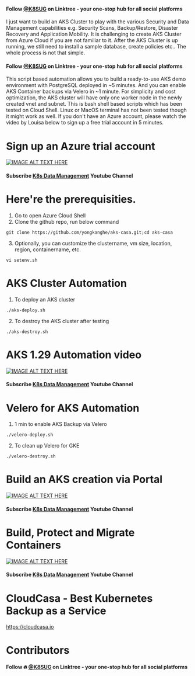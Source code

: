 #### Follow [@K8SUG](https://linktr.ee/k8sug) on Linktree - your one-stop hub for all social platforms

I just want to build an AKS Cluster to play with the various Security and Data Management capabilities e.g. Security Scans, Backup/Restore, Disaster Recovery and Application Mobility. It is challenging to create AKS Cluster from Azure Cloud if you are not familiar to it. After the AKS Cluster is up running, we still need to install a sample database, create policies etc.. The whole process is not that simple.

#### Follow [@K8SUG](https://linktr.ee/k8sug) on Linktree - your one-stop hub for all social platforms

This script based automation allows you to build a ready-to-use AKS demo environment with PostgreSQL deployed in ~5 minutes. And you can enable AKS Container backups via Velero in ~1 minute. For simplicity and cost optimization, the AKS cluster will have only one worker node in the newly created vnet and subnet. This is bash shell based scripts which has been tested on Cloud Shell. Linux or MacOS terminal has not been tested though it might work as well. If you don't have an Azure account, please watch the video by Louisa below to sign up a free trial account in 5 minutes. 

# Sign up an Azure trial account
[![IMAGE ALT TEXT HERE](https://img.youtube.com/vi/FN0ARvEdrjg/0.jpg)](https://www.youtube.com/watch?v=FN0ARvEdrjg)
#### Subscribe [K8s Data Management](https://www.youtube.com/channel/UCm-sw1b23K-scoVSCDo30YQ?sub_confirmation=1) Youtube Channel

# Here're the prerequisities. 
1. Go to open Azure Cloud Shell
2. Clone the github repo, run below command
````
git clone https://github.com/yongkanghe/aks-casa.git;cd aks-casa
````
3. Optionally, you can customize the clustername, vm size, location, region, containername, etc.
````
vi setenv.sh
````

# AKS Cluster Automation 

1. To deploy an AKS cluster
````
./aks-deploy.sh
````

2. To destroy the AKS cluster after testing
````
./aks-destroy.sh
````

# AKS 1.29 Automation video
[![IMAGE ALT TEXT HERE](https://img.youtube.com/vi/CNkw4PjgsJk/0.jpg)](https://www.youtube.com/watch?v=CNkw4PjgsJk)
#### Subscribe [K8s Data Management](https://www.youtube.com/channel/UCm-sw1b23K-scoVSCDo30YQ?sub_confirmation=1) Youtube Channel

# Velero for AKS Automation 

1. 1 min to enable AKS Backup via Velero
````
./velero-deploy.sh
````

2. To clean up Velero for GKE
````
./velero-destroy.sh
````

# Build an AKS creation via Portal
[![IMAGE ALT TEXT HERE](https://img.youtube.com/vi/hNU72Ump92E/0.jpg)](https://www.youtube.com/watch?v=hNU72Ump92E)
#### Subscribe [K8s Data Management](https://www.youtube.com/channel/UCm-sw1b23K-scoVSCDo30YQ?sub_confirmation=1) Youtube Channel

# Build, Protect and Migrate Containers
[![IMAGE ALT TEXT HERE](https://pbs.twimg.com/media/FK5rsaeXwAIEmtI?format=jpg&name=small)](https://www.youtube.com/channel/UCm-sw1b23K-scoVSCDo30YQ)
#### Subscribe [K8s Data Management](https://www.youtube.com/channel/UCm-sw1b23K-scoVSCDo30YQ?sub_confirmation=1) Youtube Channel

# CloudCasa - Best Kubernetes Backup as a Service
https://cloudcasa.io 

# Contributors

#### Follow 🔥 [@K8SUG](https://linktr.ee/k8sug) on Linktree - your one-stop hub for all social platforms
